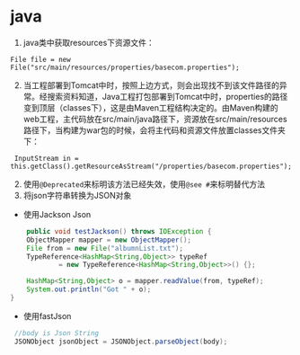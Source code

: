 # java
1. java类中获取resources下资源文件：
```
File file = new File("src/main/resources/properties/basecom.properties");
```
2. 当工程部署到Tomcat中时，按照上边方式，则会出现找不到该文件路径的异常。经搜索资料知道，Java工程打包部署到Tomcat中时，properties的路径变到顶层（classes下），这是由Maven工程结构决定的。由Maven构建的web工程，主代码放在src/main/java路径下，资源放在src/main/resources路径下，当构建为war包的时候，会将主代码和资源文件放置classes文件夹下：  
```
 InputStream in = this.getClass().getResourceAsStream("/properties/basecom.properties");
```

2. 使用`@Deprecated`来标明该方法已经失效，使用`@see #`来标明替代方法
3. 将json字符串转换为JSON对象
- 使用Jackson Json
```java	
	public void testJackson() throws IOException {  
    ObjectMapper mapper = new ObjectMapper(); 
    File from = new File("albumnList.txt"); 
    TypeReference<HashMap<String,Object>> typeRef 
            = new TypeReference<HashMap<String,Object>>() {};

    HashMap<String,Object> o = mapper.readValue(from, typeRef); 
    System.out.println("Got " + o); 
}   
```
- 使用fastJson
```java
 //body is Json String
 JSONObject jsonObject = JSONObject.parseObject(body);
```